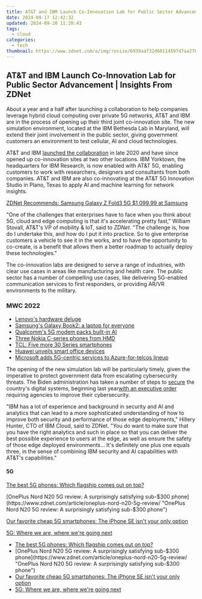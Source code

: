 ```yaml
---
title: AT&T and IBM Launch Co-Innovation Lab for Public Sector Advancement | Insights From ZDNet
date: 2024-09-17 12:42:32
updated: 2024-09-20 11:28:43
tags:
  - cloud
categories:
  - tech
thumbnail: https://www.zdnet.com/a/img/resize/6939aaf32d60114597d7aa276feeaf67b76189f3/2022/01/20/c47a47c9-1ed1-4715-8f37-240736a1d96c/5g-tower.jpg?width=278&height=156&fit=crop&auto=webp
---
```


## AT&T and IBM Launch Co-Innovation Lab for Public Sector Advancement | Insights From ZDNet

About a year and a half after launching a collaboration to help companies leverage hybrid cloud computing over private 5G networks, AT&T and IBM are in the process of opening up their third joint co-innovation site. The new simulation environment, located at the IBM Bethesda Lab in Maryland, will extend their joint involvement in the public sector, giving government customers an environment to test cellular, AI and cloud technologies. 

AT&T and IBM [launched the collaboration](https://www.zdnet.com/article/ibm-forms-5g-network-partnership-with-at-t-to-bolster-its-hybrid-cloud-architecture/) in late 2020 and have since opened up co-innovation sites at two other locations. IBM Yorktown, the headquarters for IBM Research, is now enabled with AT&T 5G, enabling customers to work with researchers, designers and consultants from both companies. AT&T and IBM are also co-innovating at the AT&T 5G Innovation Studio in Plano, Texas to apply AI and machine learning for network insights. 

[ZDNet Recommends: Samsung Galaxy Z Fold3 5G $1,099.99 at Samsung](https://shop-links.co/link/?url=https%3A%2F%2Fwww.samsung.com%2Fus%2Fsmartphones%2Fgalaxy-z-fold3-5g%2Fbuy%2Fgalaxy-z-fold3-5g-256gb-unlocked-sm-f926uzkaxaa%2F&publisher_slug=itechdaily19598&exclusive=1)

"One of the challenges that enterprises have to face when you think about 5G, cloud and edge computing is that it's accelerating pretty fast," William Stovall, AT&T's VP of mobility & IoT, said to _ZDNet_. "The challenge is, how do I undertake this, and how do I put it into practice. So to give enterprise customers a vehicle to see it in the works, and to have the opportunity to co-create, is a benefit that allows them a better roadmap to actually deploy these technologies."

The co-innovation labs are designed to serve a range of industries, with clear use cases in areas like manufacturing and health care. The public sector has a number of compelling use cases, like delivering 5G-enabled communication services to first responders, or providing AR/VR environments to the military. 

### MWC 2022

* [Lenovo's hardware deluge](https://www.zdnet.com/article/mobile-world-congress-lenovo-announces-thinkpads-ideapads-chromebooks-thinkbooks-and-more/)
* [Samsung's Galaxy Book2: a laptop for everyone](https://www.zdnet.com/article/mwc-2022-samsungs-new-galaxy-book2-includes-a-laptop-for-everyone/)
* [Qualcomm's 5G modem packs built-in AI](https://www.zdnet.com/article/mwc-qualcomms-new-5g-modem-is-the-first-with-built-in-ai/)
* [Three Nokia C-series phones from HMD](https://www.zdnet.com/article/mobile-world-congress-hmd-global-launches-three-new-affordable-nokia-c-series-smartphones/)
* [TCL: Five more 30 Series smartphones](https://www.zdnet.com/article/mobile-world-congress-tcl-launches-five-more-30-series-smartphones-plus-tablets-and-routers/)
* [Huawei unveils smart office devices](https://www.zdnet.com/article/mobile-world-congress-huawei-launches-high-end-laptop-oled-2-in-1-aio-pc-and-e-ink-tablet/)
* [Microsoft adds 5G-centric services to Azure-for-telcos lineup](https://www.zdnet.com/article/microsoft-adds-more-5g-centric-services-to-its-azure-for-telcos-lineup/)

The opening of the new simulation lab will be particularly timely, given the imperative to protect government data from escalating cybersecurity threats. The Biden administration has taken a number of steps to [secure](https://www.zdnet.com/article/white-house-rolls-out-zero-trust-strategy-for-federal-agencies/) the country's digital systems, beginning last year[with an executive order](https://www.zdnet.com/article/biden-signs-order-boosting-us-cyber-posture-saying-incremental-improvements-are-not-enough/) requiring agencies to improve their cybersecurity.

"IBM has a lot of experience and background in security and AI and analytics that can lead to a more sophisticated understanding of how to improve both security and performance of those edge deployments," Hillery Hunter, CTO of IBM Cloud, said to ZDNet. "You do want to make sure that you have the right analytics and such in place so that you can deliver the best possible experience to users at the edge, as well as ensure the safety of those edge deployed environments... It's definitely one plus one equals three, in the sense of combining IBM security and AI capabilities with AT&T's capabilities."

#### 5G

[The best 5G phones: Which flagship comes out on top?](https://www.zdnet.com/article/best-5g-phone/ "The best 5G phones: Which flagship comes out on top?")

[OnePlus Nord N20 5G review: A surprisingly satisfying sub-$300 phone](https://www.zdnet.com/article/oneplus-nord-n20-5g-review/ "OnePlus Nord N20 5G review: A surprisingly satisfying sub-$300 phone")

[Our favorite cheap 5G smartphones: The iPhone SE isn't your only option](https://www.zdnet.com/article/best-cheap-5g-phone/ "Our favorite cheap 5G smartphones: The iPhone SE isn't your only option")

[5G: Where we are, where we're going next](https://www.zdnet.com/article/5g-where-we-are-where-were-going-next/ "5G: Where we are, where we're going next")

* [The best 5G phones: Which flagship comes out on top?](https://www.zdnet.com/article/best-5g-phone/ "The best 5G phones: Which flagship comes out on top?")
* [OnePlus Nord N20 5G review: A surprisingly satisfying sub-$300 phone](https://www.zdnet.com/article/oneplus-nord-n20-5g-review/ "OnePlus Nord N20 5G review: A surprisingly satisfying sub-$300 phone")
* [Our favorite cheap 5G smartphones: The iPhone SE isn't your only option](https://www.zdnet.com/article/best-cheap-5g-phone/ "Our favorite cheap 5G smartphones: The iPhone SE isn't your only option")
* [5G: Where we are, where we're going next](https://www.zdnet.com/article/5g-where-we-are-where-were-going-next/ "5G: Where we are, where we're going next")

<ins class="adsbygoogle"
     style="display:block"
     data-ad-format="autorelaxed"
     data-ad-client="ca-pub-7571918770474297"
     data-ad-slot="1223367746"></ins>



<ins class="adsbygoogle"
     style="display:block"
     data-ad-client="ca-pub-7571918770474297"
     data-ad-slot="8358498916"
     data-ad-format="auto"
     data-full-width-responsive="true"></ins>
